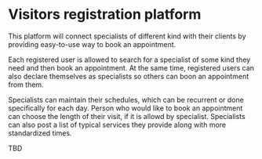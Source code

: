 # Visitors registration platform

This platform will connect specialists of different kind with their clients by providing easy-to-use way to book an appointment. 

Each registered user is allowed to search for a specialist of some kind they need and then book an appointment. At the same time, registered users can also declare themselves as specialists so others can boon an appointment from them. 

Specialists can maintain their schedules, which can be recurrent or done specifically for each day. Person who would like to book an appointment can choose the length of their visit, if it is allowd by specialist. Specialists can also post a list of typical services they provide along with more standardized times.

TBD
